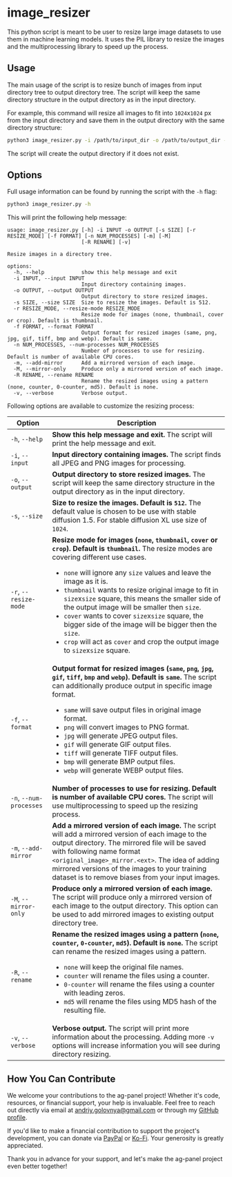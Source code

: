 # image_resizer

This python script is meant to be user to resize large image datasets to use them in machine learning models. It uses the PIL library to resize the images and the multiprocessing library to speed up the process.

## Usage

The main usage of the script is to resize bunch of images from input directory tree to output directory tree. The script will keep the same directory structure in the output directory as in the input directory.

For example, this command will resize all images to fit into `1024`x`1024` px from the input directory and save them in the output directory with the same directory structure:

```bash
python3 image_resizer.py -i /path/to/input_dir -o /path/to/output_dir -s 1024
```

The script will create the output directory if it does not exist.

## Options

Full usage information can be found by running the script with the `-h` flag:

```bash
python3 image_resizer.py -h
```

This will print the following help message:

```
usage: image_resizer.py [-h] -i INPUT -o OUTPUT [-s SIZE] [-r RESIZE_MODE] [-f FORMAT] [-n NUM_PROCESSES] [-m] [-M]
                        [-R RENAME] [-v]

Resize images in a directory tree.

options:
  -h, --help            show this help message and exit
  -i INPUT, --input INPUT
                        Input directory containing images.
  -o OUTPUT, --output OUTPUT
                        Output directory to store resized images.
  -s SIZE, --size SIZE  Size to resize the images. Default is 512.
  -r RESIZE_MODE, --resize-mode RESIZE_MODE
                        Resize mode for images (none, thumbnail, cover or crop). Default is thumbnail.
  -f FORMAT, --format FORMAT
                        Output format for resized images (same, png, jpg, gif, tiff, bmp and webp). Default is same.       
  -n NUM_PROCESSES, --num-processes NUM_PROCESSES
                        Number of processes to use for resizing. Default is number of available CPU cores.
  -m, --add-mirror      Add a mirrored version of each image.
  -M, --mirror-only     Produce only a mirrored version of each image.
  -R RENAME, --rename RENAME
                        Rename the resized images using a pattern (none, counter, 0-counter, md5). Default is none.        
  -v, --verbose         Verbose output.
```

Following options are available to customize the resizing process:

| Option | Description |
| --- | --- |
| `-h`, `--help` | **Show this help message and exit.** The script will print the help message and exit. |
| `-i`, `--input` | **Input directory containing images.** The script finds all JPEG and PNG images for processing. |
| `-o`, `--output` | **Output directory to store resized images.** The script will keep the same directory structure in the output directory as in the input directory. |
| `-s`, `--size` | **Size to resize the images. Default is `512`.** The default value is chosen to be use with stable diffusion 1.5. For stable diffusion XL use size of `1024`. |
| `-r`, `--resize-mode` | **Resize mode for images (`none`, `thumbnail`, `cover` or `crop`). Default is `thumbnail`.** The resize modes are covering different use cases. <ul><li>`none` will ignore any `size` values and leave the image as it is.</li><li> `thumbnail` wants to resize original image to fit in `size`x`size` square, this means the smaller side of the output image will be smaller then `size`. </li><li> `cover` wants to cover `size`x`size` square, the bigger side of the image will be bigger then the `size`. </li><li> `crop` will act as `cover` and crop the output image to `size`x`size` square. </li></ul> |
| `-f`, `--format` | **Output format for resized images (`same`, `png`, `jpg`, `gif`, `tiff`, `bmp` and `webp`). Default is `same`.** The script can additionally produce output in specific image format. <ul><li> `same` will save output files in original image format. </li><li> `png` will convert images to PNG format. </li><li> `jpg` will generate JPEG output files. </li><li> `gif` will generate GIF output files. </li><li> `tiff` will generate TIFF output files. </li><li> `bmp` will generate BMP output files. </li><li> `webp` will generate WEBP output files. </li></ul> |
| `-n`, `--num-processes` | **Number of processes to use for resizing. Default is number of available CPU cores.** The script will use multiprocessing to speed up the resizing process. |
| `-m`, `--add-mirror` | **Add a mirrored version of each image.** The script will add a mirrored version of each image to the output directory. The mirrored file will be saved with following name format `<original_image>_mirror.<ext>`. The idea of adding mirrored versions of the images to your training dataset is to remove biases from your input images. |
| `-M`, `--mirror-only` | **Produce only a mirrored version of each image.** The script will produce only a mirrored version of each image to the output directory. This option can be used to add mirrored images to existing output directory tree. |
| `-R`, `--rename` | **Rename the resized images using a pattern (`none`, `counter`, `0-counter`, `md5`). Default is `none`.** The script can rename the resized images using a pattern. <ul><li> `none` will keep the original file names. </li><li> `counter` will rename the files using a counter. </li><li> `0-counter` will rename the files using a counter with leading zeros. </li><li> `md5` will rename the files using MD5 hash of the resulting file. </li></ul> |
| `-v`, `--verbose` | **Verbose output.** The script will print more information about the processing. Adding more `-v` options will increase information you will see during directory resizing. |

## How You Can Contribute

We welcome your contributions to the ag-panel project! Whether it's code, resources, or financial support, your help is invaluable. Feel free to reach out directly via email at andriy.golovnya@gmail.com or through my [GitHub profile](https://github.com/red-scorp).

If you'd like to make a financial contribution to support the project's development, you can donate via [PayPal](http://paypal.me/redscorp) or [Ko-Fi](http://ko-fi.com/redscorp). Your generosity is greatly appreciated.

Thank you in advance for your support, and let's make the ag-panel project even better together!
